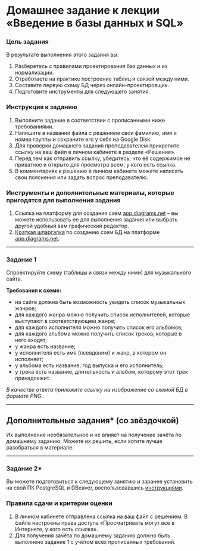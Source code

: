 # Домашнее задание к лекции «Введение в базы данных и SQL»

### Цель задания

В результате выполнения этого задания вы:

1. Разберетесь с правилами проектирования баз данных и их нормализации.
2. Отработаете на практике построение таблиц и связей между ними.
3. Составите первую схему БД через онлайн-проектировщик.
4. Подготовите инструменты для следующего занятия.


### Инструкция к заданию

1. Выполните задание в соответствии с прописанными ниже требованиями.
2. Напишите в названии файла с решением свои фамилию, имя и номер группы и сохраните его у себя на Google Disk.
4. Для проверки домашнего задания преподавателем прикрепите ссылку на ваш файл в личном кабинете в разделе «Решение».
5. Перед тем как отправить ссылку, убедитесь, что её содержимое не приватное и открыто для просмотра всем, у кого есть ссылка.
6. В комментариях к решению в личном кабинете можете написать свои пояснения или задать вопрос преподавателю.


### Инструменты и дополнительные материалы, которые пригодятся для выполнения задания

1. Ссылка на платформу для создания схем [app.diagrams.net](https://app.diagrams.net/) – вы можете использовать ее для выполнения задания или выбрать другой удобный вам графический редактор.
2. [Краткая шпаргалка](https://docs.google.com/document/d/1KUagjHQQHIQYS2-qI0lgiV2wNxKdi00Q_Xw0nK7t3PA/edit?usp=sharing) по созданию схем БД на платформе [app.diagrams.net](https://app.diagrams.net/).

------

### Задание 1

Спроектируйте схему (таблицы и связи между ними) для музыкального сайта.

**Требования к схеме:**

- на сайте должна быть возможность увидеть список музыкальных жанров;
- для каждого жанра можно получить список исполнителей, которые выступают в соответствующем жанре;
- для каждого исполнителя можно получить список его альбомов;
- для каждого альбома можно получить список треков, которые в него входят;
- у жанра есть название;
- у исполнителя есть имя (псевдоним) и жанр, в котором он исполняет;
- у альбома есть название, год выпуска и его исполнитель;
- у трека есть название, длительность и альбом, которому этот трек принадлежит.

 *В качестве ответа приложите ссылку на изображение со схемой БД в формате PNG.*

---

## Дополнительные задания* (со звёздочкой)

Их выполнение необязательное и не влияет на получение зачёта по домашнему заданию. Можете их решить, если хотите лучше разобраться в материале.

---

### Задание 2* 


Вы можете подготовиться к следующему занятию и заранее установить на свой ПК PostgreSQL и DBeaver, воспользовавшись [инструкциями](https://github.com/netology-code/sqlshqa-homeworks/blob/main/bd-download.md).


### Правила сдачи и критерии оценки

1. В личном кабинете отправлена ссылка на ваш файл с решением. В файле настроены права доступа «Просматривать могут все в Интернете, у кого есть ссылка».
2. Для получения зачёта по домашнему заданию должно быть выполнено задание 1 с учётом всех прописанных требований.






